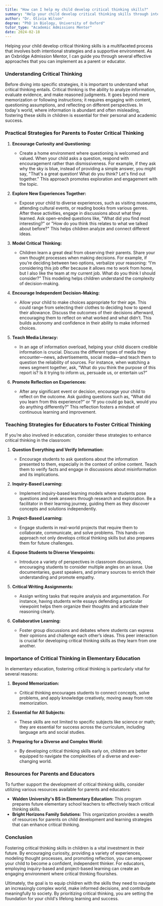 ```yaml
---
title: "How can I help my child develop critical thinking skills?"
summary: "Help your child develop critical thinking skills through intentional strategies and a supportive environment for better analysis and reasoning."
author: "Dr. Olivia Wilson"
degree: "PhD in Biology, University of Oxford"
tutor_type: "Academic Admissions Mentor"
date: 2024-02-18
---
```


Helping your child develop critical thinking skills is a multifaceted process that involves both intentional strategies and a supportive environment. As an Oxbridge Admission Mentor, I can guide you through several effective approaches that you can implement as a parent or educator. 

### Understanding Critical Thinking

Before diving into specific strategies, it is important to understand what critical thinking entails. Critical thinking is the ability to analyze information, evaluate evidence, and make reasoned judgments. It goes beyond mere memorization or following instructions; it requires engaging with content, questioning assumptions, and reflecting on different perspectives. In today's world, where information is abundant and often misleading, fostering these skills in children is essential for their personal and academic success.

### Practical Strategies for Parents to Foster Critical Thinking

1. **Encourage Curiosity and Questioning:**
   - Create a home environment where questioning is welcomed and valued. When your child asks a question, respond with encouragement rather than dismissiveness. For example, if they ask why the sky is blue, instead of providing a simple answer, you might say, "That's a great question! What do you think? Let's find out together." This approach promotes exploration and engagement with the topic.

2. **Explore New Experiences Together:**
   - Expose your child to diverse experiences, such as visiting museums, attending cultural events, or reading books from various genres. After these activities, engage in discussions about what they learned. Ask open-ended questions like, "What did you find most interesting?" or "How do you think this relates to what we talked about before?" This helps children analyze and connect different ideas.

3. **Model Critical Thinking:**
   - Children learn a great deal from observing their parents. Share your own thought processes when making decisions. For example, if you’re deciding between two options, verbalize your reasoning: “I’m considering this job offer because it allows me to work from home, but I also like the team at my current job. What do you think I should consider?” This modeling helps children understand the complexity of decision-making.

4. **Encourage Independent Decision-Making:**
   - Allow your child to make choices appropriate for their age. This could range from selecting their clothes to deciding how to spend their allowance. Discuss the outcomes of their decisions afterward, encouraging them to reflect on what worked and what didn’t. This builds autonomy and confidence in their ability to make informed choices.

5. **Teach Media Literacy:**
   - In an age of information overload, helping your child discern credible information is crucial. Discuss the different types of media they encounter—news, advertisements, social media—and teach them to question the reliability of sources. For instance, when watching a news segment together, ask, “What do you think the purpose of this report is? Is it trying to inform us, persuade us, or entertain us?”

6. **Promote Reflection on Experiences:**
   - After any significant event or decision, encourage your child to reflect on the outcome. Ask guiding questions such as, “What did you learn from this experience?” or “If you could go back, would you do anything differently?” This reflection fosters a mindset of continuous learning and improvement.

### Teaching Strategies for Educators to Foster Critical Thinking

If you’re also involved in education, consider these strategies to enhance critical thinking in the classroom:

1. **Question Everything and Verify Information:**
   - Encourage students to ask questions about the information presented to them, especially in the context of online content. Teach them to verify facts and engage in discussions about misinformation and its implications.

2. **Inquiry-Based Learning:**
   - Implement inquiry-based learning models where students pose questions and seek answers through research and exploration. Be a facilitator in their learning journey, guiding them as they discover concepts and solutions independently.

3. **Project-Based Learning:**
   - Engage students in real-world projects that require them to collaborate, communicate, and solve problems. This hands-on approach not only develops critical thinking skills but also prepares them for future challenges.

4. **Expose Students to Diverse Viewpoints:**
   - Introduce a variety of perspectives in classroom discussions, encouraging students to consider multiple angles on an issue. Use documentaries, guest speakers, and primary sources to enrich their understanding and promote empathy.

5. **Critical Writing Assignments:**
   - Assign writing tasks that require analysis and argumentation. For instance, having students write essays defending a particular viewpoint helps them organize their thoughts and articulate their reasoning clearly.

6. **Collaborative Learning:**
   - Foster group discussions and debates where students can express their opinions and challenge each other’s ideas. This peer interaction is crucial for developing critical thinking skills as they learn from one another.

### Importance of Critical Thinking in Elementary Education

In elementary education, fostering critical thinking is particularly vital for several reasons:

1. **Beyond Memorization:**
   - Critical thinking encourages students to connect concepts, solve problems, and apply knowledge creatively, moving away from rote memorization.

2. **Essential for All Subjects:**
   - These skills are not limited to specific subjects like science or math; they are essential for success across the curriculum, including language arts and social studies.

3. **Preparing for a Diverse and Complex World:**
   - By developing critical thinking skills early on, children are better equipped to navigate the complexities of a diverse and ever-changing world.

### Resources for Parents and Educators

To further support the development of critical thinking skills, consider utilizing various resources available for parents and educators:

- **Walden University's BS in Elementary Education:** This program prepares future elementary school teachers to effectively teach critical thinking skills.
- **Bright Horizons Family Solutions:** This organization provides a wealth of resources for parents on child development and learning strategies that can enhance critical thinking.

### Conclusion

Fostering critical thinking skills in children is a vital investment in their future. By encouraging curiosity, providing a variety of experiences, modeling thought processes, and promoting reflection, you can empower your child to become a confident, independent thinker. For educators, employing inquiry-based and project-based learning can create an engaging environment where critical thinking flourishes. 

Ultimately, the goal is to equip children with the skills they need to navigate an increasingly complex world, make informed decisions, and contribute meaningfully to society. By prioritizing critical thinking, you are setting the foundation for your child's lifelong learning and success.
    